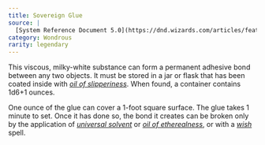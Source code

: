 ```yaml
---
title: Sovereign Glue
source: |
  [System Reference Document 5.0](https://dnd.wizards.com/articles/features/systems-reference-document-srd)
category: Wondrous
rarity: legendary
---
```


This viscous, milky-white substance can form a permanent adhesive bond between any two objects. It must be stored in a jar or flask that has been coated inside with [*oil of slipperiness*](/magic-items/oil-of-slipperiness/). When found, a container contains 1d6+1 ounces.

One ounce of the glue can cover a 1-foot square surface. The glue takes 1 minute to set. Once it has done so, the bond it creates can be broken only by the application of [*universal solvent*](/magic-items/universal-solvent/) or [*oil of etherealness*](/magic-items/oil-of-etherealness/), or with a [*wish*](/spells/wish/) spell.
